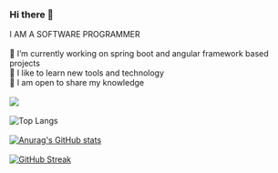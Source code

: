 ### Hi there 👋

I AM A SOFTWARE PROGRAMMER<br>
<br>
🔭 I’m currently working on spring boot and angular framework based projects<br>
🌱 I like to learn new tools and technology<br>
💬 I am open to share my knowledge
<br>
<br>
![](https://komarev.com/ghpvc/?username=your-github-Mohammadhussain257&style=for-the-badge)
<br>
<br>
![Top Langs](https://github-readme-stats.vercel.app/api/top-langs/?username=Mohammadhussain257&theme=tokyonight)
<br>
<br>
[![Anurag's GitHub stats](https://github-readme-stats.vercel.app/api?username=Mohammadhussain257&show_icons=true&theme=dark)](https://github.com/anuraghazra/github-readme-stats)
<br>
<br>
[![GitHub Streak](https://github-readme-streak-stats.herokuapp.com/?user=Mohammadhussain257&theme=dark)](https://git.io/streak-stats)
<br>
<br>

<!--
**Mohammadhussain257/Mohammadhussain257** is a ✨ _special_ ✨ repository because its `README.md` (this file) appears on your GitHub profile.

Here are some ideas to get you started:

- 🔭 I’m currently working on ...
- 🌱 I’m currently learning ...
- 👯 I’m looking to collaborate on ...
- 🤔 I’m looking for help with ...
- 💬 Ask me about ...
- 📫 How to reach me: ...
- 😄 Pronouns: ...
- ⚡ Fun fact: ...
-->
